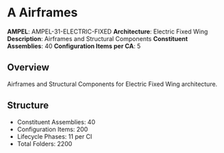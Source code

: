# A Airframes

**AMPEL**: AMPEL-31-ELECTRIC-FIXED
**Architecture**: Electric Fixed Wing
**Description**: Airframes and Structural Components
**Constituent Assemblies**: 40
**Configuration Items per CA**: 5

## Overview
Airframes and Structural Components for Electric Fixed Wing architecture.

## Structure
- Constituent Assemblies: 40
- Configuration Items: 200
- Lifecycle Phases: 11 per CI
- Total Folders: 2200
